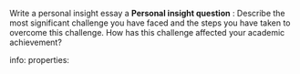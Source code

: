 
Write a personal insight essay a
**Personal insight question** :  Describe the most significant challenge you have faced and the steps you have taken to overcome this challenge. How has this challenge affected your academic achievement?

info:
properties: